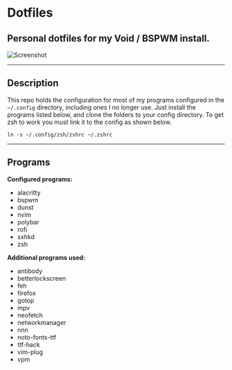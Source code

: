 # **Dotfiles**
## Personal dotfiles for my Void / BSPWM install.
![Screenshot](screenshot.png)

---
## **Description**

This repo holds the configuration for most of my programs configured in the `~/.config` directory, including ones I no longer use. Just install the programs listed below, and clone the folders to your config directory. To get zsh to work you must link it to the config as shown below.

`ln -s ~/.config/zsh/zshrc ~/.zshrc`

---
## **Programs**

**Configured programs:**
- alacritty
- bspwm
- dunst
- nvim
- polybar
- rofi
- sxhkd
- zsh

 
**Additional programs used:**
- antibody
- betterlockscreen
- feh
- firefox
- gotop
- mpv
- neofetch
- networkmanager
- nnn
- noto-fonts-ttf
- ttf-hack
- vim-plug
- vpm
